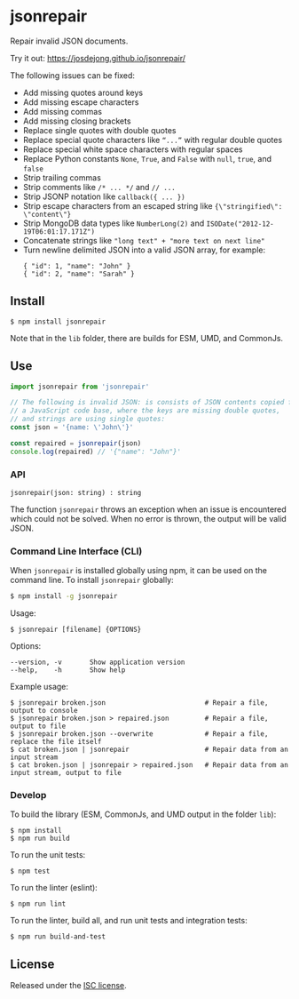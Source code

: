 # jsonrepair

Repair invalid JSON documents.

Try it out: https://josdejong.github.io/jsonrepair/

The following issues can be fixed:

- Add missing quotes around keys
- Add missing escape characters
- Add missing commas
- Add missing closing brackets
- Replace single quotes with double quotes
- Replace special quote characters like `“...”`  with regular double quotes
- Replace special white space characters with regular spaces
- Replace Python constants `None`, `True`, and `False` with `null`, `true`, and `false`
- Strip trailing commas
- Strip comments like `/* ... */` and `// ...`
- Strip JSONP notation like `callback({ ... })`
- Strip escape characters from an escaped string like `{\"stringified\": \"content\"}`
- Strip MongoDB data types like `NumberLong(2)` and `ISODate("2012-12-19T06:01:17.171Z")`
- Concatenate strings like `"long text" + "more text on next line"`
- Turn newline delimited JSON into a valid JSON array, for example:
    ```
    { "id": 1, "name": "John" }
    { "id": 2, "name": "Sarah" }
    ```


## Install

```
$ npm install jsonrepair
```

Note that in the `lib` folder, there are builds for ESM, UMD, and CommonJs.


## Use

```js
import jsonrepair from 'jsonrepair'

// The following is invalid JSON: is consists of JSON contents copied from 
// a JavaScript code base, where the keys are missing double quotes, 
// and strings are using single quotes:
const json = '{name: \'John\'}'

const repaired = jsonrepair(json)
console.log(repaired) // '{"name": "John"}'
```


### API

```
jsonrepair(json: string) : string
```

The function `jsonrepair` throws an exception when an issue is encountered
which could not be solved. When no error is thrown, the output will be valid JSON.


### Command Line Interface (CLI)

When `jsonrepair` is installed globally using npm, it can be used on the command line. To install `jsonrepair` globally:

```bash
$ npm install -g jsonrepair
```

Usage:

```
$ jsonrepair [filename] {OPTIONS}
```

Options:

```
--version, -v       Show application version
--help,    -h       Show help
```

Example usage:

```
$ jsonrepair broken.json                         # Repair a file, output to console
$ jsonrepair broken.json > repaired.json         # Repair a file, output to file
$ jsonrepair broken.json --overwrite             # Repair a file, replace the file itself
$ cat broken.json | jsonrepair                   # Repair data from an input stream
$ cat broken.json | jsonrepair > repaired.json   # Repair data from an input stream, output to file
```

### Develop

To build the library (ESM, CommonJs, and UMD output in the folder `lib`):

```
$ npm install 
$ npm run build
```

To run the unit tests:

```
$ npm test
```

To run the linter (eslint):

```
$ npm run lint
```

To run the linter, build all, and run unit tests and integration tests:

```
$ npm run build-and-test
```


## License

Released under the [ISC license](LICENSE.md).
